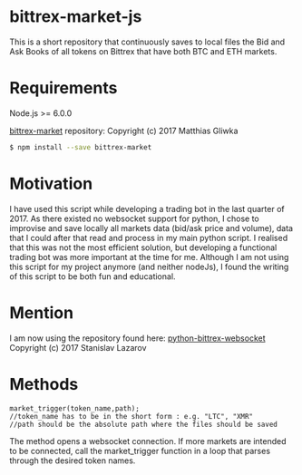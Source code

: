 # bittrex-market-js
This is a short repository that continuously saves to local files the Bid and Ask Books of all tokens on Bittrex that have both BTC and ETH markets.

# Requirements
Node.js >= 6.0.0

[bittrex-market](https://github.com/gliwka/bittrex-market) repository: Copyright (c) 2017 Matthias Gliwka

``` bash
$ npm install --save bittrex-market
```
# Motivation
I have used this script while developing a trading bot in the last quarter of 2017. As there existed no websocket support for python, I chose to improvise and save locally all markets data (bid/ask price and volume), data that I could after that read and process in my main python script. I realised that this was not the most efficient solution, but developing a functional trading bot was more important at the time for me.
Although I am not using this script for my project anymore (and neither nodeJs), I found the writing of this script to be both fun and educational.

# Mention
I am now using the repository found here: [python-bittrex-websocket](https://github.com/slazarov/python-bittrex-websocket)
Copyright (c) 2017 Stanislav Lazarov 

# Methods

```
market_trigger(token_name,path);
//token_name has to be in the short form : e.g. "LTC", "XMR"
//path should be the absolute path where the files should be saved
```
The method opens a websocket connection. If more markets are intended to be connected, call the market_trigger function in a loop that parses through the desired token names. 
